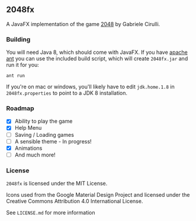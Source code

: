 ## 2048fx
A JavaFX implementation of the game [2048](http://gabrielecirulli.github.io/2048/) by Gabriele Cirulli.

### Building
You will need Java 8, which should come with JavaFX. If you have [apache ant](https://ant.apache.org)
you can use the included build script, which will create `2048fx.jar` and run it for you:

```
ant run
```

If you're on mac or windows, you'll likely have to edit `jdk.home.1.8` in `2048fx.properties` to point to
a JDK 8 installation.

### Roadmap

- [x] Ability to play the game
- [x] Help Menu
- [ ] Saving / Loading games
- [ ] A sensible theme - In progress!
- [x] Animations
- [ ] And much more!

### License
`2048fx` is licensed under the MIT License.

Icons used from the Google Material Design Project and licensed under the Creative Commons
Attribution 4.0 International License.

See `LICENSE.md` for more information